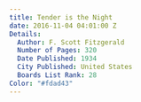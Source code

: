 ```yaml
---
title: Tender is the Night
date: 2016-11-04 04:01:00 Z
Details:
  Author: F. Scott Fitzgerald
  Number of Pages: 320
  Date Published: 1934
  City Published: United States
  Boards List Rank: 28
Color: "#fdad43"
---
```


